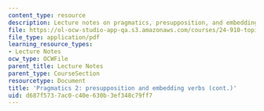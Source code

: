 ```yaml
---
content_type: resource
description: Lecture notes on pragmatics, presupposition, and embedding verbs.
file: https://ol-ocw-studio-app-qa.s3.amazonaws.com/courses/24-910-topics-in-linguistic-theory-propositional-attitudes-spring-2009/d687f5737ac0c40e630b3ef348c79ff7_MIT24_910s09_lec11.pdf
file_type: application/pdf
learning_resource_types:
- Lecture Notes
ocw_type: OCWFile
parent_title: Lecture Notes
parent_type: CourseSection
resourcetype: Document
title: 'Pragmatics 2: presupposition and embedding verbs (cont.)'
uid: d687f573-7ac0-c40e-630b-3ef348c79ff7
---
```

